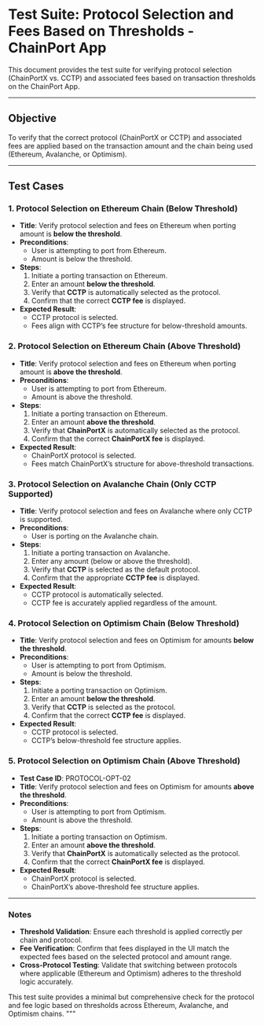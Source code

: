 # Test Suite: Protocol Selection and Fees Based on Thresholds - ChainPort App

This document provides the test suite for verifying protocol selection (ChainPortX vs. CCTP) and associated fees based on transaction thresholds on the ChainPort App.

---

## Objective

To verify that the correct protocol (ChainPortX or CCTP) and associated fees are applied based on the transaction amount and the chain being used (Ethereum, Avalanche, or Optimism).

---

## Test Cases

### 1. Protocol Selection on Ethereum Chain (Below Threshold)

- **Title**: Verify protocol selection and fees on Ethereum when porting amount is **below the threshold**.
- **Preconditions**:
  - User is attempting to port from Ethereum.
  - Amount is below the threshold.
- **Steps**:
    1. Initiate a porting transaction on Ethereum.
    2. Enter an amount **below the threshold**.
    3. Verify that **CCTP** is automatically selected as the protocol.
    4. Confirm that the correct **CCTP fee** is displayed.
- **Expected Result**:
  - CCTP protocol is selected.
  - Fees align with CCTP’s fee structure for below-threshold amounts.

### 2. Protocol Selection on Ethereum Chain (Above Threshold)

- **Title**: Verify protocol selection and fees on Ethereum when porting amount is **above the threshold**.
- **Preconditions**:
  - User is attempting to port from Ethereum.
  - Amount is above the threshold.
- **Steps**:
    1. Initiate a porting transaction on Ethereum.
    2. Enter an amount **above the threshold**.
    3. Verify that **ChainPortX** is automatically selected as the protocol.
    4. Confirm that the correct **ChainPortX fee** is displayed.
- **Expected Result**:
  - ChainPortX protocol is selected.
  - Fees match ChainPortX’s structure for above-threshold transactions.

### 3. Protocol Selection on Avalanche Chain (Only CCTP Supported)

- **Title**: Verify protocol selection and fees on Avalanche where only CCTP is supported.
- **Preconditions**:
  - User is porting on the Avalanche chain.
- **Steps**:
    1. Initiate a porting transaction on Avalanche.
    2. Enter any amount (below or above the threshold).
    3. Verify that **CCTP** is selected as the default protocol.
    4. Confirm that the appropriate **CCTP fee** is displayed.
- **Expected Result**:
  - CCTP protocol is automatically selected.
  - CCTP fee is accurately applied regardless of the amount.

### 4. Protocol Selection on Optimism Chain (Below Threshold)

- **Title**: Verify protocol selection and fees on Optimism for amounts **below the threshold**.
- **Preconditions**:
  - User is attempting to port from Optimism.
  - Amount is below the threshold.
- **Steps**:
    1. Initiate a porting transaction on Optimism.
    2. Enter an amount **below the threshold**.
    3. Verify that **CCTP** is selected as the protocol.
    4. Confirm that the correct **CCTP fee** is displayed.
- **Expected Result**:
  - CCTP protocol is selected.
  - CCTP’s below-threshold fee structure applies.

### 5. Protocol Selection on Optimism Chain (Above Threshold)

- **Test Case ID**: PROTOCOL-OPT-02
- **Title**: Verify protocol selection and fees on Optimism for amounts **above the threshold**.
- **Preconditions**:
  - User is attempting to port from Optimism.
  - Amount is above the threshold.
- **Steps**:
    1. Initiate a porting transaction on Optimism.
    2. Enter an amount **above the threshold**.
    3. Verify that **ChainPortX** is automatically selected as the protocol.
    4. Confirm that the correct **ChainPortX fee** is displayed.
- **Expected Result**:
  - ChainPortX protocol is selected.
  - ChainPortX’s above-threshold fee structure applies.

---

### Notes

- **Threshold Validation**: Ensure each threshold is applied correctly per chain and protocol.
- **Fee Verification**: Confirm that fees displayed in the UI match the expected fees based on the selected protocol and amount range.
- **Cross-Protocol Testing**: Validate that switching between protocols where applicable (Ethereum and Optimism) adheres to the threshold logic accurately.

This test suite provides a minimal but comprehensive check for the protocol and fee logic based on thresholds across Ethereum, Avalanche, and Optimism chains.
"""
